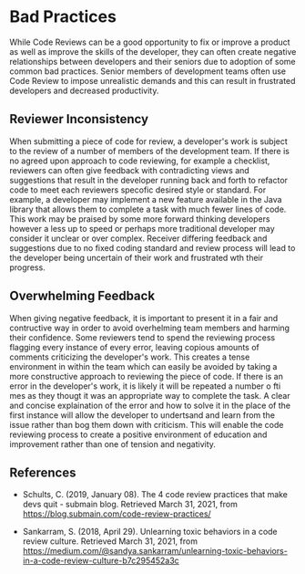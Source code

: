 # Bad Practices
While Code Reviews can be a good opportunity to fix or improve a product as well as improve the skills of the developer, they can often create negative relationships between developers and their seniors due to adoption of some common bad practices. Senior members of development teams often use Code Review to impose unrealistic demands and this can result in frustrated developers and decreased productivity.

## Reviewer Inconsistency
When submitting a piece of code for review, a developer's work is subject to the review of a number of members of the development team. If there is no agreed upon approach to code reviewing, for example a checklist, reviewers can often give feedback with contradicting views and suggestions that result in the developer running back and forth to refactor code to meet each reviewers specofic desired style or standard.
For example, a developer may implement a new feature available in the Java library that allows them to complete a task with much fewer lines of code. This work may be praised by some more forward thinking developers however a less up to speed or perhaps more traditional developer may consider it unclear or over complex. Receiver differing feedback and suggestions due to no fixed coding standard and review process will lead to the developer being uncertain of their work and frustrated wth their progress.

## Overwhelming Feedback
When giving negative feedback, it is important to present it in a fair and contructive way in order to avoid overhelming team members and harming their confidence. Some reviewers tend to spend the reviewing process flagging every instance of every error, leaving copious amounts of comments criticizing the developer's work. This creates a tense environment in within the team which can easily be avoided by taking a more constructive approach to reviewing the piece of code. If there is an error in the developer's work, it is likely it will be repeated a number o fti mes as they thougt it was an appropriate way to complete the task. A clear and concise explaination of the error and how to solve it in the place of the first instance will allow the developer to undertsand and learn from the issue rather than bog them down with criticism. This will enable the code reviewing process to create a  positive environment of education and improvement rather than one of tension and negativity.

## References

* Schults, C. (2019, January 08). The 4 code review practices that make devs quit - submain blog. Retrieved March 31, 2021, from https://blog.submain.com/code-review-practices/

* Sankarram, S. (2018, April 29). Unlearning toxic behaviors in a code review culture. Retrieved March 31, 2021, from https://medium.com/@sandya.sankarram/unlearning-toxic-behaviors-in-a-code-review-culture-b7c295452a3c